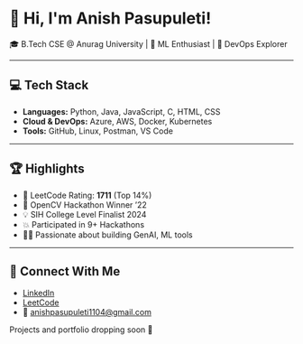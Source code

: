 # 👋 Hi, I'm Anish Pasupuleti!                 
                                  
🎓 B.Tech CSE @ Anurag University | 🧠 ML Enthusiast | 🚀 DevOps Explorer                                                              
      
---                                    
                                  
## 💻 Tech Stack                   
             
- **Languages:** Python, Java, JavaScript, C, HTML, CSS        
- **Cloud & DevOps:** Azure, AWS, Docker, Kubernetes    
- **Tools:** GitHub, Linux, Postman, VS Code
 
---

## 🏆 Highlights

- 🧠 LeetCode Rating: **1711** (Top 14%) 
- 🥇 OpenCV Hackathon Winner ’22
- 💡 SIH College Level Finalist 2024
- 💥 Participated in 9+ Hackathons
- 👨‍💻 Passionate about building GenAI, ML tools

--- 

## 🔗 Connect With Me

- [LinkedIn](https://www.linkedin.com/in/anishpasupuleti/)
- [LeetCode](https://leetcode.com/u/AnishSai/)
- 📧 anishpasupuleti1104@gmail.com

Projects and portfolio dropping soon 🚀
